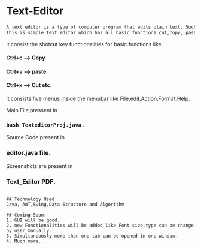 # Text-Editor
```bash
A text editor is a type of computer program that edits plain text. Such programs are sometimes known as "notepad" software.
This is simple text editor which has all basic functions cut,copy, paste etc.
```
it consist the shotcut key functionalities for basic functions like.
#### Ctrl+c --> Copy
#### Ctrl+v --> paste
#### Ctrl+x --> Cut etc.
it consists five menus inside the menubar like File,edit,Action,Format,Help.


Main File pressent in 
### ```bash TexteditorProj.java.```
Source Code present in 
### editor.java file.
Screenshots are present in 
### Text_Editor PDF.
```

## Technology Used
Java, AWT,Swing,Data Structure and Algorithm

## Coming Soon:
1. GUI will be good.
2. new Functionalities will be added like Font size,type can be change by user manually.
3. Simultaneously more than one tab can be opened in one window.
4. Much more..
